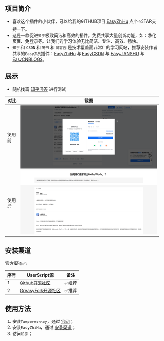 ## 项目简介

- 喜欢这个插件的小伙伴，可以给我的GITHUB项目 [EasyZhiHu](https://github.com/xcanwin/EasyZhiHu) 点个⭐️STAR支持一下。
- 这是一款促进```知乎```极致简洁和高效的插件。免费共享大量创新功能，如：净化页面、免登录等。让我们的学习体验无比简洁、专注、高效、畅快。
- ```知乎``` 和 ```CSDN``` 和 ```简书``` 和 ```博客园``` 是技术覆盖面非常广的学习网站，推荐安装作者共享的```Easy系列```插件：[EasyZhiHu](https://github.com/xcanwin/EasyZhiHu/) 与 [EasyCSDN](https://github.com/xcanwin/EasyCSDN/) 与 [EasyJIANSHU](https://github.com/xcanwin/EasyJIANSHU/) 与 [EasyCNBLOGS](https://github.com/xcanwin/EasyCNBLOGS/)。

## 展示

- 随机找篇 [知乎问答](https://www.zhihu.com/question/65467081) 进行测试

| 对比 | 截图 |
| --- | --- |
| 使用前 | <img src="/assets/zhihu-before.png" width="750"></img> |
| 使用后 | <img src="/assets/zhihu-after.png" width="750"></img> |

## 安装渠道

官方渠道✅:

| 序号 | UserScript源 | 备注 |
| --- | --- | --- |
| 1 | [Github开源社区](https://raw.githubusercontent.com/xcanwin/EasyZhiHu/main/EasyZhiHu.user.js) | ✅推荐 |
| 2 | [GreasyFork开源社区](https://greasyfork.org/zh-CN/scripts/499917-easyzhihu) | ✅推荐 |

## 使用方法

1. 安装```Tampermonkey```，通过 [官网](https://www.tampermonkey.net/)；
2. 安装```EasyZhiHu```，通过 [安装渠道](#安装渠道)；
3. 访问```知乎```；

